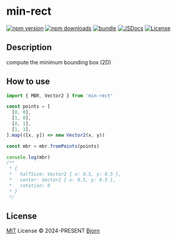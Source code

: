 # min-rect

[![npm version][npm-version-src]][npm-version-href]
[![npm downloads][npm-downloads-src]][npm-downloads-href]
[![bundle][bundle-src]][bundle-href]
[![JSDocs][jsdocs-src]][jsdocs-href]
[![License][license-src]][license-href]

## Description

compute the minimum bounding box (2D)

## How to use

```ts
import { MBR, Vector2 } from 'min-rect'

const points = [
  [0, 0],
  [1, 0],
  [0, 1],
  [1, 1],
].map(([x, y]) => new Vector2(x, y))

const mbr = mbr.fromPoints(points)

console.log(mbr)
/**
 * {
 *   halfSize: Vector2 { x: 0.5, y: 0.5 },
 *   center: Vector2 { x: 0.5, y: 0.5 },
 *   rotation: 0
 * }
 */
```

<!-- ## Sponsors

<p align="center">
  <a href="https://cdn.jsdelivr.net/gh/bjorn/static/sponsors.svg">
    <img src='https://cdn.jsdelivr.net/gh/bjorn/static/sponsors.svg'/>
  </a>
</p> -->

## License

[MIT](./LICENSE) License © 2024-PRESENT [Bjorn](https://github.com/bjorn)

<!-- Badges -->

[npm-version-src]: https://img.shields.io/npm/v/min-rect?style=flat&colorA=080f12&colorB=1fa669
[npm-version-href]: https://npmjs.com/package/min-rect
[npm-downloads-src]: https://img.shields.io/npm/dm/min-rect?style=flat&colorA=080f12&colorB=1fa669
[npm-downloads-href]: https://npmjs.com/package/min-rect
[bundle-src]: https://img.shields.io/bundlephobia/minzip/min-rect?style=flat&colorA=080f12&colorB=1fa669&label=minzip
[bundle-href]: https://bundlephobia.com/result?p=min-rect
[license-src]: https://img.shields.io/github/license/bjorn/min-rect.svg?style=flat&colorA=080f12&colorB=1fa669
[license-href]: https://github.com/bjorn/min-rect/blob/main/LICENSE
[jsdocs-src]: https://img.shields.io/badge/jsdocs-reference-080f12?style=flat&colorA=080f12&colorB=1fa669
[jsdocs-href]: https://www.jsdocs.io/package/min-rect
